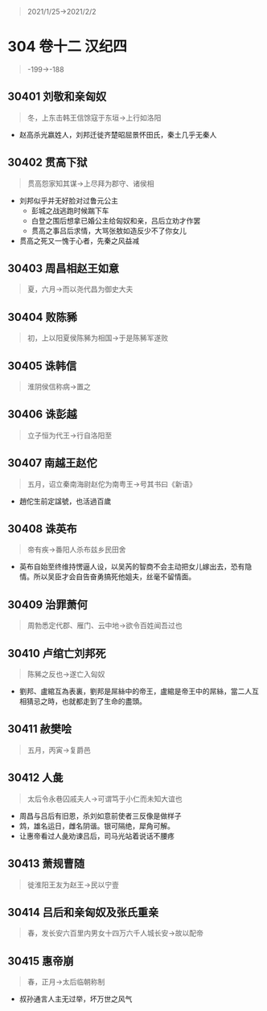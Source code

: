 > 2021/1/25->2021/2/2

# 304 卷十二 汉纪四

> -199->-188

## 30401 刘敬和亲匈奴
> 冬，上东击韩王信馀寇于东垣->上行如洛阳

- 赵高杀光嬴姓人，刘邦迁徙齐楚昭屈景怀田氏，秦土几乎无秦人

## 30402 贯高下狱
> 贯高怨家知其谋->上尽拜为郡守、诸侯相

- 刘邦似乎并无好脸对过鲁元公主
  - 彭城之战逃跑时候踹下车
  - 白登之围后想拿已婚公主给匈奴和亲，吕后立劝才作罢
  - 贯高之事吕后求情，大骂张敖如造反少不了你女儿
- 贯高之死又一愧于心者，先秦之风益减

## 30403 周昌相赵王如意
> 夏，六月->而以尧代昌为御史大夫

## 30404 败陈豨
> 初，上以阳夏侯陈豨为相国->于是陈豨军遂败

## 30405 诛韩信
> 淮阴侯信称病->置之

## 30406 诛彭越
> 立子恒为代王->行自洛阳至

## 30407 南越王赵佗
> 五月，诏立秦南海尉赵佗为南粤王->号其书曰《新语》

- 趙佗生前定諡號，也活過百歲

## 30408 诛英布
> 帝有疾->番阳人杀布兹乡民田舍

- 英布自始至终维持愣逼人设，以吴芮的智商不会主动把女儿嫁出去，恐有隐情。所以吴臣才会自告奋勇搞死他姐夫，丝毫不留情面。

## 30409 治罪萧何
> 周勃悉定代郡、雁门、云中地->欲令百姓闻吾过也

## 30410 卢绾亡刘邦死
> 陈豨之反也->遂亡入匈奴

- 劉邦、盧綰互為表裏，劉邦是屌絲中的帝王，盧綰是帝王中的屌絲，當二人互相猜忌之時，也就都走到了生命的盡頭。

## 30411 赦樊哙
> 五月，丙寅->复爵邑

## 30412 人彘
> 太后令永巷囚戚夫人->可谓笃于小仁而未知大谊也
- 周昌与吕后有旧恩，杀刘如意前使者三反像是做样子
- 鸩，雄名运日，雌名阴谐。银可隔绝，犀角可解。
- 让惠帝看过人彘劝谏吕后，司马光站着说话不腰疼

## 30413 萧规曹随
> 徙淮阳王友为赵王->民以宁壹

## 30414 吕后和亲匈奴及张氏重亲
> 春，发长安六百里内男女十四万六千人城长安->故以配帝

## 30415 惠帝崩
> 春，正月->太后临朝称制
- 叔孙通言人主无过举，坏万世之风气

